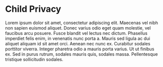 # Child Privacy

Lorem ipsum dolor sit amet, consectetur adipiscing elit. Maecenas vel nibh non sapien euismod aliquet. Donec varius odio eget quam molestie, vel faucibus arcu posuere. Fusce blandit vel lectus nec dictum. Phasellus imperdiet felis enim, in venenatis nunc porta a. Mauris sed ligula ac dui aliquet aliquam id sit amet orci. Aenean nec nunc ex. Curabitur sodales porttitor viverra. Integer pharetra odio a mauris porta varius. Ut ut finibus ex. Sed in purus rutrum, sodales mauris quis, sodales massa. Pellentesque tristique sollicitudin sodales.

